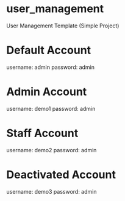 # user_management
User Management Template (Simple Project)

Default Account
===============
username: admin
password: admin

Admin Account
=============
username: demo1
password: admin

Staff Account
=============
username: demo2
password: admin

Deactivated Account
===================
username: demo3
password: admin
